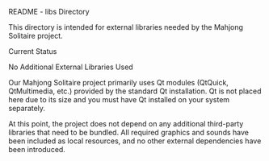 README - libs Directory

This directory is intended for external libraries needed by the Mahjong Solitaire project. 

Current Status

No Additional External Libraries Used

Our Mahjong Solitaire project primarily uses Qt modules (QtQuick, QtMultimedia, etc.) provided by the standard Qt installation. Qt is not placed here due to its size and you must have Qt installed on your system separately.

At this point, the project does not depend on any additional third-party libraries that need to be bundled. All required graphics and sounds have been included as local resources, and no other external dependencies have been introduced.